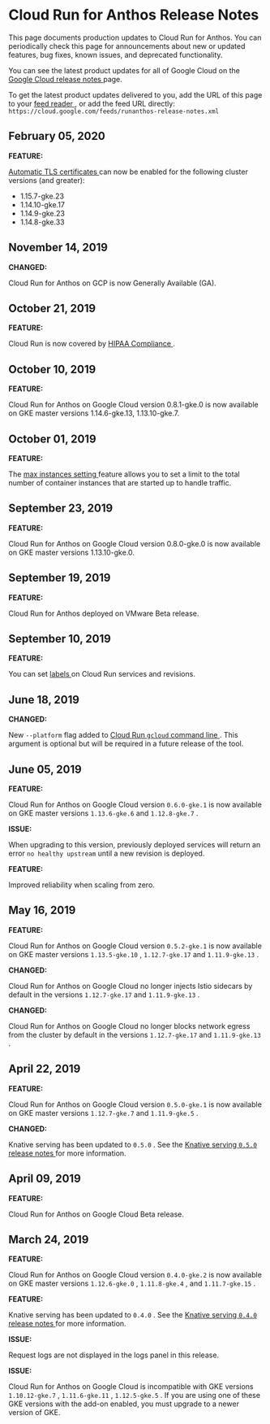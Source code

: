 #  Cloud Run for Anthos Release Notes

This page documents production updates to Cloud Run for Anthos. You can
periodically check this page for announcements about new or updated features,
bug fixes, known issues, and deprecated functionality.

You can see the latest product updates for all of Google Cloud on the [ Google
Cloud release notes ](/release-notes) page.

To get the latest product updates delivered to you, add the URL of this page
to your [ feed reader
](https://wikipedia.org/wiki/Comparison_of_feed_aggregators) , or add the feed
URL directly: ` https://cloud.google.com/feeds/runanthos-release-notes.xml `

##  February 05, 2020

**FEATURE:**

[ Automatic TLS certificates ](https://cloud.google.com/run/docs/gke/auto-tls)
can now be enabled for the following cluster versions (and greater):

  * 1.15.7-gke.23 
  * 1.14.10-gke.17 
  * 1.14.9-gke.23 
  * 1.14.8-gke.33 

##  November 14, 2019

**CHANGED:**

Cloud Run for Anthos on GCP is now Generally Available (GA).

##  October 21, 2019

**FEATURE:**

Cloud Run is now covered by [ HIPAA Compliance
](https://cloud.google.com/security/compliance/hipaa/) .

##  October 10, 2019

**FEATURE:**

Cloud Run for Anthos on Google Cloud version 0.8.1-gke.0 is now available on
GKE master versions 1.14.6-gke.13, 1.13.10-gke.7.

##  October 01, 2019

**FEATURE:**

The [ max instances setting
](https://cloud.google.com/run/docs/configuring/max-instances) feature allows
you to set a limit to the total number of container instances that are started
up to handle traffic.

##  September 23, 2019

**FEATURE:**

Cloud Run for Anthos on Google Cloud version 0.8.0-gke.0 is now available on
GKE master versions 1.13.10-gke.0.

##  September 19, 2019

**FEATURE:**

Cloud Run for Anthos deployed on VMware Beta release.

##  September 10, 2019

**FEATURE:**

You can set [ labels ](https://cloud.google.com/run/docs/configuring/labels)
on Cloud Run services and revisions.

##  June 18, 2019

**CHANGED:**

New ` --platform ` flag added to [ Cloud Run ` gcloud ` command line
](https://cloud.google.com/sdk/gcloud/reference/beta/run/) . This argument is
optional but will be required in a future release of the tool.

##  June 05, 2019

**FEATURE:**

Cloud Run for Anthos on Google Cloud version ` 0.6.0-gke.1 ` is now available
on GKE master versions ` 1.13.6-gke.6 ` and ` 1.12.8-gke.7 ` .

**ISSUE:**

When upgrading to this version, previously deployed services will return an
error ` no healthy upstream ` until a new revision is deployed.

**FEATURE:**

Improved reliability when scaling from zero.

##  May 16, 2019

**FEATURE:**

Cloud Run for Anthos on Google Cloud version ` 0.5.2-gke.1 ` is now available
on GKE master versions ` 1.13.5-gke.10 ` , ` 1.12.7-gke.17 ` and `
1.11.9-gke.13 ` .

**CHANGED:**

Cloud Run for Anthos on Google Cloud no longer injects Istio sidecars by
default in the versions ` 1.12.7-gke.17 ` and ` 1.11.9-gke.13 ` .

**CHANGED:**

Cloud Run for Anthos on Google Cloud no longer blocks network egress from the
cluster by default in the versions ` 1.12.7-gke.17 ` and ` 1.11.9-gke.13 ` .

##  April 22, 2019

**FEATURE:**

Cloud Run for Anthos on Google Cloud version ` 0.5.0-gke.1 ` is now available
on GKE master versions ` 1.12.7-gke.7 ` and ` 1.11.9-gke.5 ` .

**CHANGED:**

Knative serving has been updated to ` 0.5.0 ` . See the [ Knative serving `
0.5.0 ` release notes
](https://github.com/knative/serving/releases/tag/v0.5.0) for more
information.

##  April 09, 2019

**FEATURE:**

Cloud Run for Anthos on Google Cloud Beta release.

##  March 24, 2019

**FEATURE:**

Cloud Run for Anthos on Google Cloud version ` 0.4.0-gke.2 ` is now available
on GKE master versions ` 1.12.6-gke.0 ` , ` 1.11.8-gke.4 ` , and `
1.11.7-gke.15 ` .

**FEATURE:**

Knative serving has been updated to ` 0.4.0 ` . See the [ Knative serving `
0.4.0 ` release notes
](https://github.com/knative/serving/releases/tag/v0.4.0) for more
information.

**ISSUE:**

Request logs are not displayed in the logs panel in this release.

**ISSUE:**

Cloud Run for Anthos on Google Cloud is incompatible with GKE versions `
1.10.12-gke.7 ` , ` 1.11.6-gke.11 ` , ` 1.12.5-gke.5 ` . If you are using one
of these GKE versions with the add-on enabled, you must upgrade to a newer
version of GKE.

